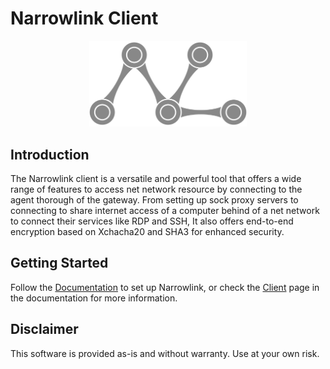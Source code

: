 # Narrowlink Client
<p align="center">
<img src="https://github.com/narrowlink/docs/blob/main/docs/assets/NarrowLink-888.svg" width="50%" height="50%" alt="Narrowlink Logo">
</p>

## Introduction

The Narrowlink client is a versatile and powerful tool that offers a wide range of features to access net network resource by connecting to the agent thorough of the gateway. From setting up sock proxy servers to connecting to share internet access of a computer behind of a net network to connect their services like RDP and SSH, It also offers end-to-end encryption based on Xchacha20 and SHA3 for enhanced security.

## Getting Started

Follow the [Documentation](https://narrowlink.com/docs/intro) to set up Narrowlink, or check the [Client](https://narrowlink.com/docs/client) page in the documentation for more information.

## Disclaimer

This software is provided as-is and without warranty. Use at your own risk.

